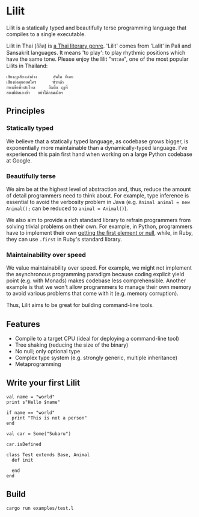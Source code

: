 Lilit
=======

Lilit is a statically typed and beautifully terse programming language that compiles to a single executable.

Lilit in Thai (ลิลิต) is [a Thai literary genre](http://cuir.car.chula.ac.th/handle/123456789/51485). 'Lilit' comes from 'Lalit' in Pali and Sansakrit languages. It means 'to play': to play rhythmic positions which have the same tone. Please enjoy the lilit "พระลอ", one of the most popular Lilits in Thailand:

```
เสียงฦๅเสียงเล่าอ้าง	  อันใด พี่เอย
เสียงย่อมยอยศใคร	  ทั่วหล้า
สองเขือพี่หลับใหล	  ลืมตื่น ฤๅพี่
สองพี่คิดเองอ้า	  อย่าได้ถามเผือฯ
```


Principles
-----------

### Statically typed

We believe that a statically typed language, as codebase grows bigger, is exponentially more maintainable than a dynamically-typed language. I've experienced this pain first hand when working on a large Python codebase at Google.

### Beautifully terse

We aim be at the highest level of abstraction and, thus, reduce the amount of detail programmers need to think about. For example, type inference is essential to avoid the verbosity problem in Java (e.g. `Animal animal = new Animal();` can be reduced to `animal = Animal()`).

We also aim to provide a rich standard library to refrain programmers from solving trivial problems on their own. For example, in Python, programmers have to implement their own [getting the first element or null](https://stackoverflow.com/questions/363944/python-idiom-to-return-first-item-or-none), while, in Ruby, they can use `.first` in Ruby's standard library.

### Maintainability over speed

We value maintainability over speed. For example, we might not implement the asynchronous programming paradigm because coding explicit yield point (e.g. with Monads) makes codebase less comprehensible. Another example is that we won't allow programmers to manage their own memory to avoid various problems that come with it (e.g. memory corruption).

Thus, Lilit aims to be great for building command-line tools.


Features
---------

* Compile to a target CPU (ideal for deploying a command-line tool)
* Tree shaking (reducing the size of the binary)
* No null; only optional type
* Complex type system (e.g. strongly generic, multiple inheritance)
* Metaprogramming


Write your first Lilit
------------------------

```
val name = "world"
print s"Hello $name"

if name == "world"
  print "This is not a person"
end

val car = Some("Subaru")

car.isDefined

class Test extends Base, Animal
  def init

  end
end
```


Build
------


```
cargo run examples/test.l
```
